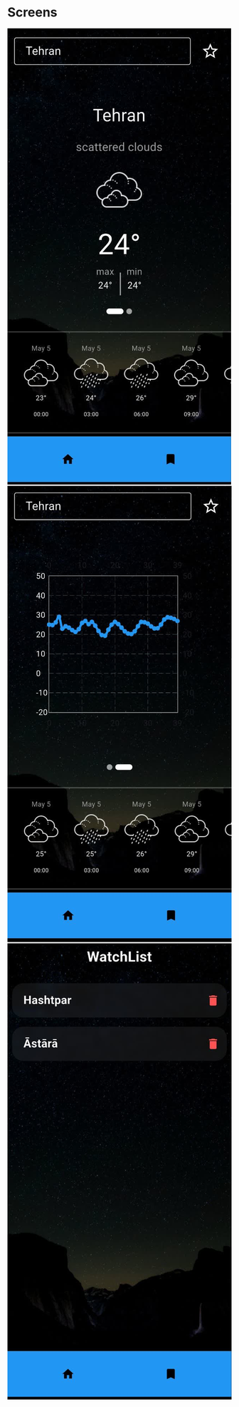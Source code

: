 <h1 >Screens</h1>
<img src="assets/screenShot/img1.jpg">
<img src="assets/screenShot/img2.jpg">
<img src="assets/screenShot/img3.jpg">